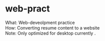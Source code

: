 # web-pract
What: Web-deveolpment practice <br>
How: Converting resume content to a website <br>
Note: Only optimized for desktop currently
.
